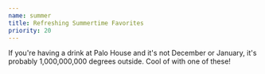 ```yaml
---
name: summer
title: Refreshing Summertime Favorites
priority: 20
---
```


If you're having a drink at Palo House and it's not 
December or January, it's probably 1,000,000,000 degrees
outside.  Cool of with one of these!